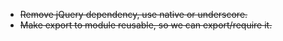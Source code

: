 - ~~Remove jQuery dependency, use native or underscore.~~
- ~~Make export to module reusable, so we can export/require it.~~

